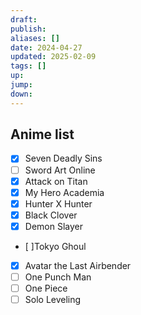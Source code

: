 ```yaml
---
draft: 
publish: 
aliases: []
date: 2024-04-27
updated: 2025-02-09
tags: []
up: 
jump: 
down: 
---
```


## Anime list

- [x] Seven Deadly Sins
- [ ] Sword Art Online
- [x] Attack on Titan
- [x] My Hero Academia
- [x] Hunter X Hunter
- [x] Black Clover
- [x] Demon Slayer
- [ ]Tokyo Ghoul
- [x] Avatar the Last Airbender
- [ ] One Punch Man
- [ ] One Piece
- [ ] Solo Leveling

